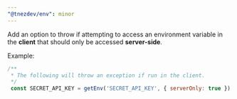 ```yaml
---
"@tnezdev/env": minor
---
```


Add an option to throw if attempting to access an environment variable in the **client** that should only be accessed **server-side**.

Example:

```js
/**
 * The following will throw an exception if run in the client.
 */
 const SECRET_API_KEY = getEnv('SECRET_API_KEY', { serverOnly: true })
```
